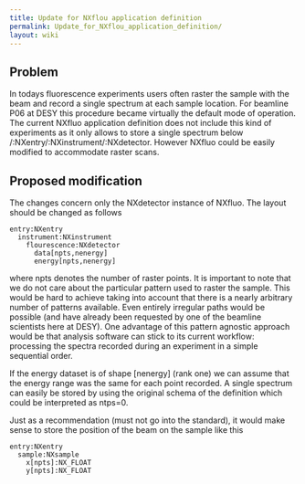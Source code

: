 ```yaml
---
title: Update for NXflou application definition
permalink: Update_for_NXflou_application_definition/
layout: wiki
---
```


Problem
-------

In todays fluorescence experiments users often raster the sample with
the beam and record a single spectrum at each sample location. For
beamline P06 at DESY this procedure became virtually the default mode of
operation. The current NXfluo application definition does not include
this kind of experiments as it only allows to store a single spectrum
below /:NXentry/:NXinstrument/:NXdetector. However NXfluo could be
easily modified to accommodate raster scans.

Proposed modification
---------------------

The changes concern only the NXdetector instance of NXfluo. The layout
should be changed as follows

    entry:NXentry
      instrument:NXinstrument
        flourescence:NXdetector
          data[npts,nenergy]
          energy[npts,nenergy]

where npts denotes the number of raster points. It is important to note
that we do not care about the particular pattern used to raster the
sample. This would be hard to achieve taking into account that there is
a nearly arbitrary number of patterns available. Even entirely irregular
paths would be possible (and have already been requested by one of the
beamline scientists here at DESY). One advantage of this pattern
agnostic approach would be that analysis software can stick to its
current workflow: processing the spectra recorded during an experiment
in a simple sequential order.

If the energy dataset is of shape \[nenergy\] (rank one) we can assume
that the energy range was the same for each point recorded. A single
spectrum can easily be stored by using the original schema of the
definition which could be interpreted as ntps=0.

Just as a recommendation (must not go into the standard), it would make
sense to store the position of the beam on the sample like this

    entry:NXentry
      sample:NXsample
        x[npts]:NX_FLOAT
        y[npts]:NX_FLOAT  
